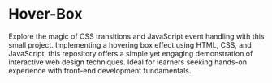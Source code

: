 # Hover-Box
Explore the magic of CSS transitions and JavaScript event handling with this small project. Implementing a hovering box effect using HTML, CSS, and JavaScript, this repository offers a simple yet engaging demonstration of interactive web design techniques. Ideal for learners seeking hands-on experience with front-end development fundamentals.
